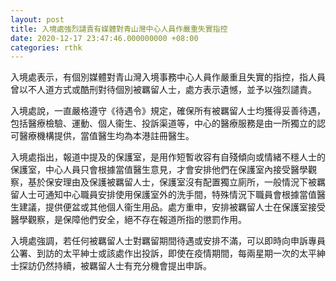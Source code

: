 ```yaml
---
layout: post
title: 入境處強烈譴責有媒體對青山灣中心人員作嚴重失實指控
date: 2020-12-17 23:47:46.000000000 +08:00
categories: rthk
---
```


入境處表示，有個別媒體對青山灣入境事務中心人員作嚴重且失實的指控，指人員曾以不人道方式或酷刑對待個別被羈留人士，處方表示遺憾，並予以強烈譴責。

入境處說，一直嚴格遵守《待遇令》規定，確保所有被羈留人士均獲得妥善待遇，包括醫療檢驗、運動、個人衞生、投訴渠道等，中心的醫療服務是由一所獨立的認可醫療機構提供，當值醫生均為本港註冊醫生。

入境處指出，報道中提及的保護室，是用作短暫收容有自殘傾向或情緒不穩人士的保護室，中心人員只會根據當值醫生意見，才會安排他們在保護室內接受醫學觀察，基於保安理由及保護被羈留人士，保護室沒有配置獨立廁所，一般情況下被羈留人士可通知中心職員安排使用保護室外的洗手間，特殊情況下職員會根據當值醫生建議，提供便盆或其他個人衞生用品。處方重申，安排被羈留人士在保護室接受醫學觀察，是保障他們安全，絕不存在報道所指的懲罰作用。

入境處強調，若任何被羈留人士對羈留期間待遇或安排不滿，可以即時向申訴專員公署、到訪的太平紳士或該處作出投訴，即使在疫情期間，每兩星期一次的太平紳士探訪仍然持續，被羈留人士有充分機會提出申訴。
